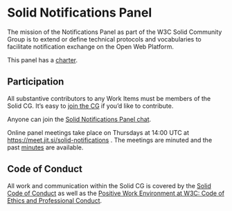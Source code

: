 # Solid Notifications Panel

The mission of the Notifications Panel as part of the W3C Solid Community Group is to extend or define technical protocols and vocabularies to facilitate notification exchange on the Open Web Platform.

This panel has a [charter](https://github.com/solid/process/blob/main/notifications-panel-charter.md).

## Participation

All substantive contributors to any Work Items must be members of the Solid CG. It’s easy to [join the CG](https://www.w3.org/community/solid/join) if you’d like to contribute.

Anyone can join the [Solid Notifications Panel chat](https://gitter.im/solid/notification-panel).

Online panel meetings take place on Thursdays at 14:00 UTC at https://meet.jit.si/solid-notifications . The meetings are minuted and the past [minutes](https://github.com/solid/notification-panel/blob/main/minutes/) are available.

## Code of Conduct

All work and communication within the Solid CG is covered by the [Solid Code of Conduct](https://github.com/solid/process/blob/master/code-of-conduct.md) as well as the [Positive Work Environment at W3C: Code of Ethics and Professional Conduct](https://www.w3.org/Consortium/cepc/).

